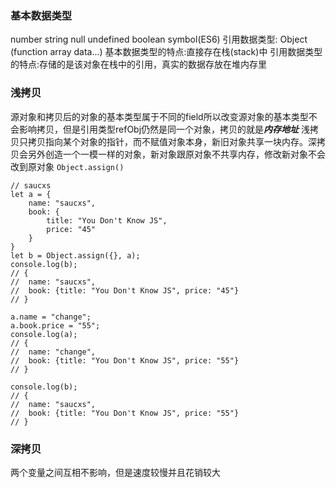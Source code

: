 ### 基本数据类型
number  string  null  undefined  boolean  symbol(ES6)
引用数据类型: Object (function array data...)
基本数据类型的特点:直接存在栈(stack)中
引用数据类型的特点:存储的是该对象在栈中的引用，真实的数据存放在堆内存里

### 浅拷贝
源对象和拷贝后的对象的基本类型属于不同的field所以改变源对象的基本类型不会影响拷贝，但是引用类型refObj仍然是同一个对象，拷贝的就是***内存地址***
浅拷贝只拷贝指向某个对象的指针，而不赋值对象本身，新旧对象共享一块内存。深拷贝会另外创造一个一模一样的对象，新对象跟原对象不共享内存，修改新对象不会改到原对象
`Object.assign()`
```
// saucxs
let a = {
    name: "saucxs",
    book: {
        title: "You Don't Know JS",
        price: "45"
    }
}
let b = Object.assign({}, a);
console.log(b);
// {
// 	name: "saucxs",
// 	book: {title: "You Don't Know JS", price: "45"}
// } 

a.name = "change";
a.book.price = "55";
console.log(a);
// {
// 	name: "change",
// 	book: {title: "You Don't Know JS", price: "55"}
// } 

console.log(b);
// {
// 	name: "saucxs",
// 	book: {title: "You Don't Know JS", price: "55"}
// }
```
### 深拷贝
两个变量之间互相不影响，但是速度较慢并且花销较大
